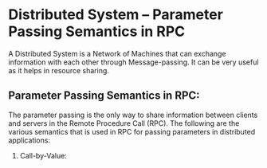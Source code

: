 # Distributed System – Parameter Passing Semantics in RPC

A Distributed System is a Network of Machines that can exchange information with each other through Message-passing. It can be very useful as it helps in resource sharing.

## Parameter Passing Semantics in RPC:
The parameter passing is the only way to share information between clients and servers in the Remote Procedure Call (RPC).
The following are the various semantics that is used in RPC for passing parameters in distributed applications:
1. Call-by-Value:
